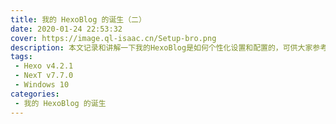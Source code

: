 ```yaml
---
title: 我的 HexoBlog 的诞生（二）
date: 2020-01-24 22:53:32
cover: https://image.ql-isaac.cn/Setup-bro.png
description: 本文记录和讲解一下我的HexoBlog是如何个性化设置和配置的，可供大家参考，会持续更新。关于NexT这一主题的具体使用，大家还需参考NexT官方博客、NexT官方文档和搜索引擎。
tags:
 - Hexo v4.2.1
 - NexT v7.7.0
 - Windows 10
categories: 
 - 我的 HexoBlog 的诞生
---
```

